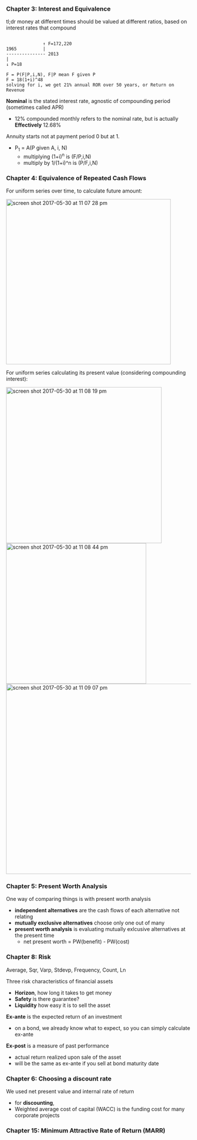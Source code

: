 ### Chapter 3: Interest and Equivalence
tl;dr money at different times should be valued at different ratios, based on interest rates that compound
```

              ↑ F=172,220
1965          |
--------------- 2013
|
↓ P=18

F = P(F|P,i,N), F|P mean F given P
F = 18(1+i)^48
solving for i, we get 21% annual ROR over 50 years, or Return on Revenue
```

**Nominal** is the stated interest rate, agnostic of compounding period (sometimes called APR)
- 12% compounded monthly refers to the nominal rate, but is actually **Effectively** 12.68%

Annuity starts not at payment period 0 but at 1.
- P<sub>1</sub> = A(P given A, i, N)
  - multiplying (1+i)<sup>n</sup> is (F/P,i,N)
  - multiply by 1/(1+i)^n is (P/F,i,N)

### Chapter 4: Equivalence of Repeated Cash Flows

For uniform series over time, to calculate future amount:

<img width="449" alt="screen shot 2017-05-30 at 11 07 28 pm"  alt="uniform series" src="https://cloud.githubusercontent.com/assets/7998752/26614184/d629a0cc-458c-11e7-9a84-ea0f84119caa.png">

For uniform series calculating its present value (considering compounding interest):

<img width="424" alt="screen shot 2017-05-30 at 11 08 19 pm" alt="" src="https://cloud.githubusercontent.com/assets/7998752/26614195/e4bd599e-458c-11e7-92b7-188104538876.png">



<img width="382" alt="screen shot 2017-05-30 at 11 08 44 pm" src="https://cloud.githubusercontent.com/assets/7998752/26614208/f4466da6-458c-11e7-8571-7b68232d3970.png">


<img width="517" alt="screen shot 2017-05-30 at 11 09 07 pm" src="https://cloud.githubusercontent.com/assets/7998752/26614229/03d360a8-458d-11e7-8cd9-894712fe2ac4.png">

### Chapter 5: Present Worth Analysis
One way of comparing things is with present worth analysis
- **independent alternatives** are the cash flows of each alternative not relating 
- **mutually exclusive alternatives** choose only one out of many
- **present worth analysis** is evaluating mutually exlcusive alternatives at the present time
  - net present worth = PW(benefit) - PW(cost)

### Chapter 8: Risk
Average, Sqr, Varp, Stdevp, Frequency, Count, Ln

Three risk characteristics of financial assets
- **Horizon**, how long it takes to get money
- **Safety** is there guarantee?
- **Liquidity** how easy it is to sell the asset

**Ex-ante** is the expected return of an investment
- on a bond, we already know what to expect, so you can simply calculate ex-ante

**Ex-post** is a measure of past performance
- actual return realized upon sale of the asset
- will be the same as ex-ante if you sell at bond maturity date


### Chapter 6: Choosing a discount rate
We used net present value and internal rate of return
- for **discounting**,  
- Weighted average cost of capital (WACC) is the funding cost for many corporate projects

### Chapter 15: Minimum Attractive Rate of Return (MARR)
